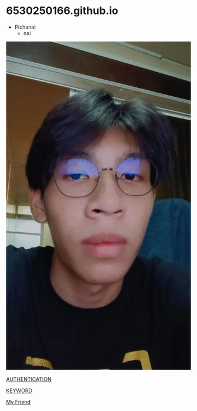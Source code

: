 # 6530250166.github.io
- Pichanat
  - nai

![cat](145610.jpg)

[AUTHENTICATION](authentication)

[KEYWORD](keyword)

[My Friend](https://github.com/realalunda/realalunda.github.io)
